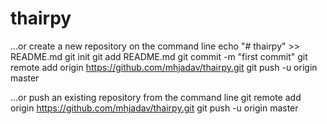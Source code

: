 # thairpy

…or create a new repository on the command line
echo "# thairpy" >> README.md
git init
git add README.md
git commit -m "first commit"
git remote add origin https://github.com/mhjadav/thairpy.git
git push -u origin master

…or push an existing repository from the command line
git remote add origin https://github.com/mhjadav/thairpy.git
git push -u origin master